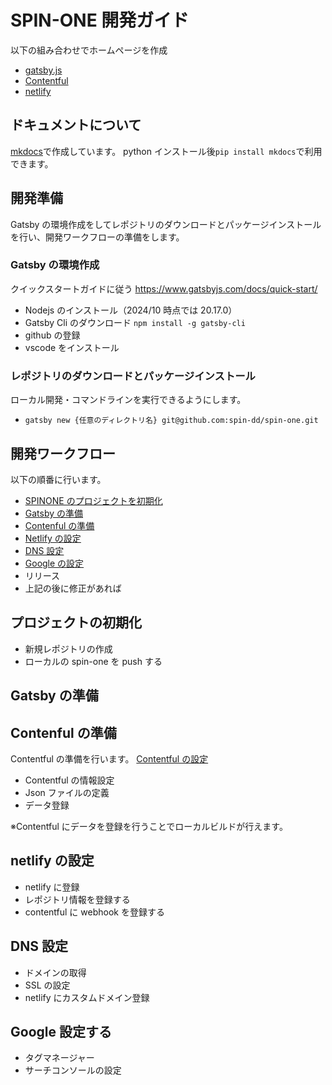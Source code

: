 # SPIN-ONE 開発ガイド

以下の組み合わせでホームページを作成

- [gatsby.js](https://www.gatsbyjs.com/)
- [Contentful](https://www.contentful.com/)
- [netlify](https://www.netlify.com/)

## ドキュメントについて

[mkdocs](https://mkdocs-origin.readthedocs.io/en/latest/)で作成しています。
python インストール後`pip install mkdocs`で利用できます。

## 開発準備

Gatsby の環境作成をしてレポジトリのダウンロードとパッケージインストールを行い、開発ワークフローの準備をします。

### Gatsby の環境作成

クイックスタートガイドに従う
<https://www.gatsbyjs.com/docs/quick-start/>

- Nodejs のインストール（2024/10 時点では 20.17.0）
- Gatsby Cli のダウンロード `npm install -g gatsby-cli`
- github の登録
- vscode をインストール

### レポジトリのダウンロードとパッケージインストール

ローカル開発・コマンドラインを実行できるようにします。

- `gatsby new {任意のディレクトリ名} git@github.com:spin-dd/spin-one.git`

## 開発ワークフロー

以下の順番に行います。

- [SPINONE のプロジェクトを初期化](./github/readme.md)
- [Gatsby の準備](./Gatsby/readme.md)
- [Contenful の準備](./Contentful/readme.md)
- [Netlify の設定](./netlify/readme.md)
- [DNS 設定](./DNS/readme.md)
- [Google の設定](./Google/readme.md)
- リリース
- 上記の後に修正があれば

## プロジェクトの初期化

- 新規レポジトリの作成
- ローカルの spin-one を push する

## Gatsby の準備

## Contenful の準備

Contentful の準備を行います。
[Contentful の設定](./Contentful/readme.md)

- Contentful の情報設定
- Json ファイルの定義
- データ登録

※Contentful にデータを登録を行うことでローカルビルドが行えます。

## netlify の設定

- netlify に登録
- レポジトリ情報を登録する
- contentful に webhook を登録する

## DNS 設定

- ドメインの取得
- SSL の設定
- netlify にカスタムドメイン登録

## Google 設定する

- タグマネージャー
- サーチコンソールの設定
